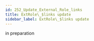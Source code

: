 ```yaml
---
id: 252_Update_External_Role_links
title: ExtRole\_$links update
sidebar_label: ExtRole\_$links update
---
```


in preparation

